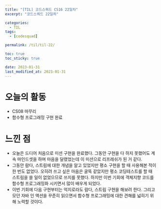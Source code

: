 ```yaml
---
title: "[TIL] 코드스쿼드 CS16 22일차"
excerpt: "코드스쿼드 22일차"

categories:
  - TIL
tags:
  - [codesquad]

permalink: /til/til-22/

toc: true
toc_sticky: true

date: 2023-01-31
last_modified_at: 2023-01-31
---
```


# 오늘의 활동
- CS08 마무리
- 함수형 프로그래밍 구현 완료

# 느낀 점
- 오늘은 드디어 처음으로 미션 구현을 완료했다. 그동안 구현을 다 하지 못했어도 계속 마인드셋을 하며 마음을 달랬었는데 이 미션으로 리프레쉬가 된 거 같다.
- 그동안 람다, 스트림에 대한 개념을 알고 있었지만 평소 구현을 할 때 사용해본 적이 한 번도 없었다. 오히려 쓰고 싶은 마음은 굴뚝 같았지만 평소 코딩테스트를 할 때 스트림을 쓸 일이 없었으므로 쓰지를 못했다. 하지만 이번 기회에 객체지향 코드를 함수형 프로그래밍화 시키면서 많이 배우게 되었다.
- 이번 기회에 다음 구현부터는 억지로라도 람다, 스트림 구현을 해보려 한다. 그리고 모던 자바 인 액션을 꾸준히 읽으면서 함수형 프로그래밍에 대한 견해를 넓히기 위해 노력할 것이다.